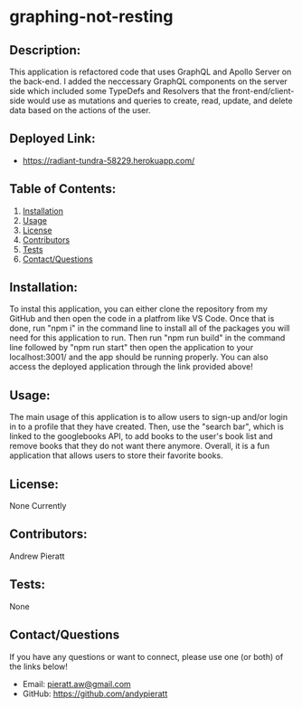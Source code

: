 # graphing-not-resting

## Description:

This application is refactored code that uses GraphQL and Apollo Server on the back-end. I added the neccessary GraphQL components on the server side which included some TypeDefs and Resolvers that the front-end/client-side would use as mutations and queries to create, read, update, and delete data based on the actions of the user.

## Deployed Link:

- https://radiant-tundra-58229.herokuapp.com/

## Table of Contents:

1. [Installation](#installation)
1. [Usage](#usage)
1. [License](#license)
1. [Contributors](#contributors)
1. [Tests](#tests)
1. [Contact/Questions](#contactquestions)

## Installation:

To instal this application, you can either clone the repository from my GitHub and then open the code in a platfrom like VS Code. Once that is done, run "npm i" in the command line to install all of the packages you will need for this application to run. Then run "npm run build" in the command line followed by "npm run start" then open the application to your localhost:3001/ and the app should be running properly. You can also access the deployed application through the link provided above!

## Usage:

The main usage of this application is to allow users to sign-up and/or login in to a profile that they have created. Then, use the "search bar", which is linked to the googlebooks API, to add books to the user's book list and remove books that they do not want there anymore. Overall, it is a fun application that allows users to store their favorite books.

## License:

None Currently

## Contributors:

Andrew Pieratt

## Tests:

None

## Contact/Questions

If you have any questions or want to connect, please use one (or both) of the links below!

- Email: pieratt.aw@gmail.com
- GitHub: https://github.com/andypieratt

